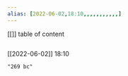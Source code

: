 ```yaml
---
alias: [2022-06-02,18:10,,,,,,,,,,,]
---
```

[[]]
table of content
```toc
```

[[2022-06-02]] 18:10

```query
"269 bc"
```